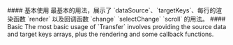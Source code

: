 <cn>
#### 基本使用
最基本的用法，展示了 `dataSource`、`targetKeys`、每行的渲染函数 `render` 以及回调函数 `change` `selectChange` `scroll` 的用法。
</cn>

<us>
#### Basic
The most basic usage of `Transfer` involves providing the source data and target keys arrays, plus the rendering and some callback functions.
</us>
